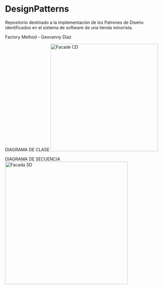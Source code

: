 # DesignPatterns
Repositorio destinado a la implementación de los Patrones de Diseño identificados en el sistema de software de una tienda minorista.

Factory Method - Geovanny Diaz

DIAGRAMA DE CLASE
<img width="354" alt="Facade CD" src="https://github.com/user-attachments/assets/18e19b42-ae14-49c2-985a-a3b4d27c583c">

DIAGRAMA DE SECUENCIA
<img width="404" alt="Facada SD" src="https://github.com/user-attachments/assets/d5587bcc-fb75-4909-b2e1-8da38cf488f0">
